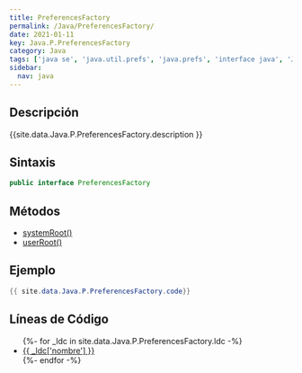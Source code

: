 ```yaml
---
title: PreferencesFactory
permalink: /Java/PreferencesFactory/
date: 2021-01-11
key: Java.P.PreferencesFactory
category: Java
tags: ['java se', 'java.util.prefs', 'java.prefs', 'interface java', 'Java 1.4']
sidebar: 
  nav: java
---
```


## Descripción
{{site.data.Java.P.PreferencesFactory.description }}

## Sintaxis
~~~java
public interface PreferencesFactory
~~~

## Métodos
* [systemRoot()](/Java/PreferencesFactory/systemRoot/)
* [userRoot()](/Java/PreferencesFactory/userRoot/)

## Ejemplo
~~~java
{{ site.data.Java.P.PreferencesFactory.code}}
~~~

## Líneas de Código
<ul>
{%- for _ldc in site.data.Java.P.PreferencesFactory.ldc -%}
   <li>
       <a href="{{_ldc['url'] }}">{{ _ldc['nombre'] }}</a>
   </li>
{%- endfor -%}
</ul>
